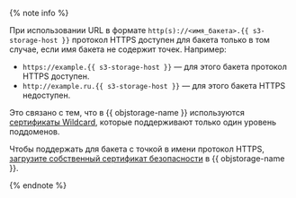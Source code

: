 {% note info %}

При использовании URL в формате `http(s)://<имя_бакета>.{{ s3-storage-host }}` протокол HTTPS доступен для бакета только в том случае, если имя бакета не содержит точек. Например:

* `https://example.{{ s3-storage-host }}` — для этого бакета протокол HTTPS доступен.
* `http://example.ru.{{ s3-storage-host }}` — для этого бакета HTTPS недоступен.

Это связано с тем, что в {{ objstorage-name }} используются [сертификаты Wildcard](https://en.wikipedia.org/wiki/Wildcard_certificate), которые поддерживают только один уровень поддоменов.

Чтобы поддержать для бакета с точкой в имени протокол HTTPS, [загрузите собственный сертификат безопасности](../../storage/operations/hosting/certificate.md) в {{ objstorage-name }}.

{% endnote %}